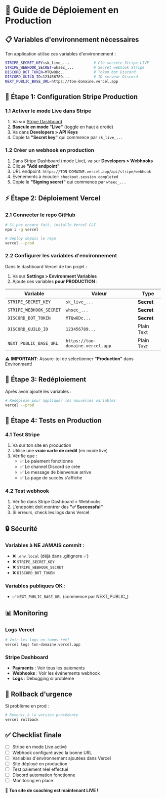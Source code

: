 # 🚀 Guide de Déploiement en Production

## 📋 Variables d'environnement nécessaires

Ton application utilise ces variables d'environnement :

```bash
STRIPE_SECRET_KEY=sk_live_...           # Clé secrète Stripe LIVE
STRIPE_WEBHOOK_SECRET=whsec_...         # Secret webhook Stripe
DISCORD_BOT_TOKEN=MTQwODc...            # Token bot Discord
DISCORD_GUILD_ID=123456789...           # ID serveur Discord
NEXT_PUBLIC_BASE_URL=https://ton-domaine.vercel.app
```

## 🔧 Étape 1: Configuration Stripe Production

### 1.1 Activer le mode Live dans Stripe
1. Va sur [Stripe Dashboard](https://dashboard.stripe.com/)
2. **Bascule en mode "Live"** (toggle en haut à droite)
3. Va dans **Developers > API Keys**
4. Copie ta **"Secret key"** qui commence par `sk_live_...`

### 1.2 Créer un webhook en production
1. Dans Stripe Dashboard (mode Live), va sur **Developers > Webhooks**
2. Clique **"Add endpoint"**
3. URL endpoint: `https://TON-DOMAINE.vercel.app/api/stripe/webhook`
4. Événements à écouter: `checkout.session.completed`
5. Copie le **"Signing secret"** qui commence par `whsec_...`

## ⚡ Étape 2: Déploiement Vercel

### 2.1 Connecter le repo GitHub
```bash
# Si pas encore fait, installe Vercel CLI
npm i -g vercel

# Deploy depuis le repo
vercel --prod
```

### 2.2 Configurer les variables d'environnement
Dans le dashboard Vercel de ton projet :

1. Va sur **Settings > Environment Variables**
2. Ajoute ces variables **pour PRODUCTION** :

| Variable | Valeur | Type |
|----------|---------|------|
| `STRIPE_SECRET_KEY` | `sk_live_...` | **Secret** |
| `STRIPE_WEBHOOK_SECRET` | `whsec_...` | **Secret** |
| `DISCORD_BOT_TOKEN` | `MTQwODc...` | **Secret** |
| `DISCORD_GUILD_ID` | `123456789...` | Plain Text |
| `NEXT_PUBLIC_BASE_URL` | `https://ton-domaine.vercel.app` | Plain Text |

⚠️ **IMPORTANT**: Assure-toi de sélectionner **"Production"** dans Environment!

## 🔄 Étape 3: Redéploiement

Après avoir ajouté les variables :
```bash
# Redéploie pour appliquer les nouvelles variables
vercel --prod
```

## 🧪 Étape 4: Tests en Production

### 4.1 Test Stripe
1. Va sur ton site en production
2. Utilise une **vraie carte de crédit** (en mode live)
3. Vérifie que :
   - ✅ Le paiement fonctionne
   - ✅ Le channel Discord se crée
   - ✅ Le message de bienvenue arrive
   - ✅ La page de succès s'affiche

### 4.2 Test webhook
1. Vérifie dans Stripe Dashboard > Webhooks
2. L'endpoint doit montrer des **"✅ Successful"**
3. Si erreurs, check les logs dans Vercel

## 🔒 Sécurité

### Variables à NE JAMAIS commit :
- ❌ `.env.local` (déjà dans .gitignore ✅)
- ❌ `STRIPE_SECRET_KEY`
- ❌ `STRIPE_WEBHOOK_SECRET` 
- ❌ `DISCORD_BOT_TOKEN`

### Variables publiques OK :
- ✅ `NEXT_PUBLIC_BASE_URL` (commence par NEXT_PUBLIC_)

## 📊 Monitoring

### Logs Vercel
```bash
# Voir les logs en temps réel
vercel logs ton-domaine.vercel.app
```

### Stripe Dashboard
- **Payments** : Voir tous les paiements
- **Webhooks** : Voir les événements webhook
- **Logs** : Debugging si problème

## 🚨 Rollback d'urgence

Si problème en prod :
```bash
# Revenir à la version précédente
vercel rollback
```

## ✅ Checklist finale

- [ ] Stripe en mode Live activé
- [ ] Webhook configuré avec la bonne URL
- [ ] Variables d'environnement ajoutées dans Vercel
- [ ] Site déployé en production
- [ ] Test paiement réel effectué
- [ ] Discord automation fonctionne
- [ ] Monitoring en place

🎉 **Ton site de coaching est maintenant LIVE !**
